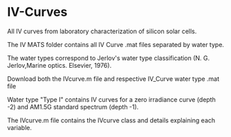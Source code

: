 # IV-Curves
All IV curves from laboratory characterization of silicon solar cells.

The IV MATS folder contains all IV Curve .mat files separated by water type.

The water types correspond to Jerlov's water type classification (N. G. Jerlov,Marine optics.    Elsevier, 1976). 

Download both the IVcurve.m file and respective IV_Curve water type .mat file

Water type "Type I" contains IV curves for a zero irradiance curve (depth -2) and AM1.5G standard spectrum (depth -1).

The IVcurve.m file contains the IVcurve class and details explaining each variable.
